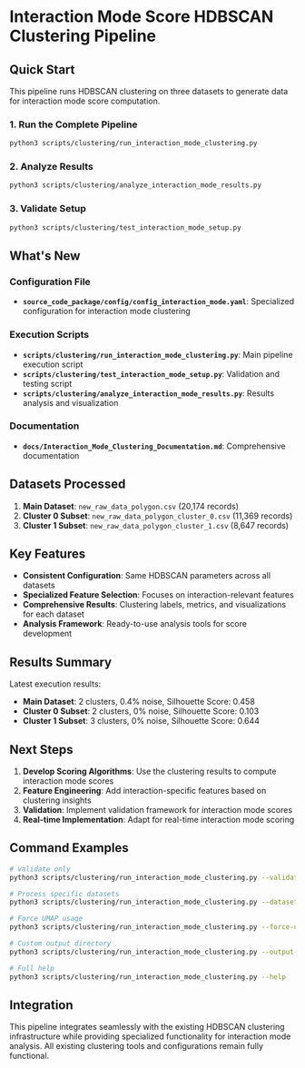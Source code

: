 # Interaction Mode Score HDBSCAN Clustering Pipeline

## Quick Start

This pipeline runs HDBSCAN clustering on three datasets to generate data for interaction mode score computation.

### 1. Run the Complete Pipeline

```bash
python3 scripts/clustering/run_interaction_mode_clustering.py
```

### 2. Analyze Results

```bash
python3 scripts/clustering/analyze_interaction_mode_results.py
```

### 3. Validate Setup

```bash
python3 scripts/clustering/test_interaction_mode_setup.py
```

## What's New

### Configuration File
- **`source_code_package/config/config_interaction_mode.yaml`**: Specialized configuration for interaction mode clustering

### Execution Scripts
- **`scripts/clustering/run_interaction_mode_clustering.py`**: Main pipeline execution script
- **`scripts/clustering/test_interaction_mode_setup.py`**: Validation and testing script
- **`scripts/clustering/analyze_interaction_mode_results.py`**: Results analysis and visualization

### Documentation
- **`docs/Interaction_Mode_Clustering_Documentation.md`**: Comprehensive documentation

## Datasets Processed

1. **Main Dataset**: `new_raw_data_polygon.csv` (20,174 records)
2. **Cluster 0 Subset**: `new_raw_data_polygon_cluster_0.csv` (11,369 records)  
3. **Cluster 1 Subset**: `new_raw_data_polygon_cluster_1.csv` (8,647 records)

## Key Features

- **Consistent Configuration**: Same HDBSCAN parameters across all datasets
- **Specialized Feature Selection**: Focuses on interaction-relevant features
- **Comprehensive Results**: Clustering labels, metrics, and visualizations for each dataset
- **Analysis Framework**: Ready-to-use analysis tools for score development

## Results Summary

Latest execution results:
- **Main Dataset**: 2 clusters, 0.4% noise, Silhouette Score: 0.458
- **Cluster 0 Subset**: 2 clusters, 0% noise, Silhouette Score: 0.103  
- **Cluster 1 Subset**: 3 clusters, 0% noise, Silhouette Score: 0.644

## Next Steps

1. **Develop Scoring Algorithms**: Use the clustering results to compute interaction mode scores
2. **Feature Engineering**: Add interaction-specific features based on clustering insights
3. **Validation**: Implement validation framework for interaction mode scores
4. **Real-time Implementation**: Adapt for real-time interaction mode scoring

## Command Examples

```bash
# Validate only
python3 scripts/clustering/run_interaction_mode_clustering.py --validate-only

# Process specific datasets
python3 scripts/clustering/run_interaction_mode_clustering.py --datasets main cluster_0

# Force UMAP usage
python3 scripts/clustering/run_interaction_mode_clustering.py --force-umap

# Custom output directory
python3 scripts/clustering/run_interaction_mode_clustering.py --output-dir my_results

# Full help
python3 scripts/clustering/run_interaction_mode_clustering.py --help
```

## Integration

This pipeline integrates seamlessly with the existing HDBSCAN clustering infrastructure while providing specialized functionality for interaction mode analysis. All existing clustering tools and configurations remain fully functional.
